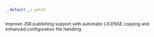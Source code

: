 ```yaml
---
__default__: patch
---
```


Improve JSR publishing support with automatic LICENSE copying and enhanced configuration file handling
